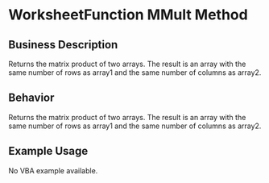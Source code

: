 # WorksheetFunction MMult Method

## Business Description
Returns the matrix product of two arrays. The result is an array with the same number of rows as array1 and the same number of columns as array2.

## Behavior
Returns the matrix product of two arrays. The result is an array with the same number of rows as array1 and the same number of columns as array2.

## Example Usage
No VBA example available.